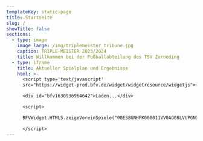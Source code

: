 ```yaml
---
templateKey: static-page
title: Startseite
slug: /
showTitle: false
sections:
  - type: image
    image_large: /img/triplemeister_tribune.jpg
    caption: TRIPLE-MEISTER 2023/2024
    title: Willkommen bei der Fußballabteilung des TSV Zorneding
  - type: iframe
    title: Aktueller Spielplan und Ergebnisse
    html: >-
      <script type='text/javascript'
      src="https://widget-prod.bfv.de/widget/widgetresource/widgetjs"></script>

      <div id="bfv1630936964642">Laden...</div>

      <script>

      BFVWidget.HTML5.zeigeVereinSpiele("00ES8GNHFK000011VV0AG08LVUPGND5I", "bfv1630936964642", { height: "800", width: "350", selectedTab: BFVWidget.HTML5.vereinTabs.spiele, colorResults: "undefined" , colorNav: "undefined" , colorClubName : "undefined" , backgroundNav: "undefined"});

      </script>
---
```


